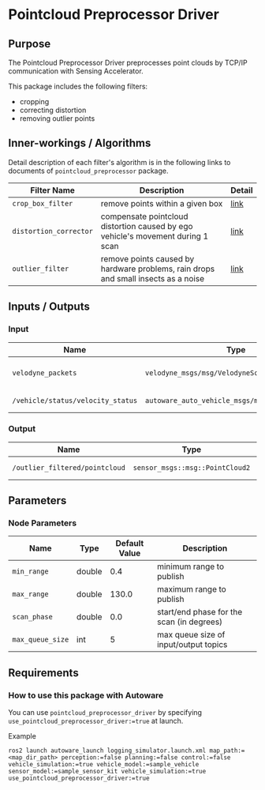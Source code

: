 # Pointcloud Preprocessor Driver

## Purpose

The Pointcloud Preprocessor Driver preprocesses point clouds by TCP/IP communication with Sensing Accelerator.

This package includes the following filters:

- cropping
- correcting distortion
- removing outlier points

## Inner-workings / Algorithms

Detail description of each filter's algorithm is in the following links to documents of `pointcloud_preprocessor` package.

| Filter Name            | Description                                                                        | Detail                                                           |
| ---------------------- | ---------------------------------------------------------------------------------- | ---------------------------------------------------------------- |
| `crop_box_filter`      | remove points within a given box                                                   | [link](../pointcloud_preprocessor/docs/crop-box-filter.md)       |
| `distortion_corrector` | compensate pointcloud distortion caused by ego vehicle's movement during 1 scan    | [link](../pointcloud_preprocessor/docs/distortion-corrector.md)  |
| `outlier_filter`       | remove points caused by hardware problems, rain drops and small insects as a noise | [link](../pointcloud_preprocessor/docs/outlier-filter.md)        |

## Inputs / Outputs

### Input

| Name                              | Type                                            | Description                 |
| --------------------------------- | ----------------------------------------------- | --------------------------- |
| `velodyne_packets`                | `velodyne_msgs/msg/VelodyneScan`                | Velodyne LiDAR scan packets |
| `/vehicle/status/velocity_status` | `autoware_auto_vehicle_msgs/msg/VelocityReport` | vehicle twist               |

### Output

| Name                           | Type                            | Description     |
| ------------------------------ | ------------------------------- | --------------- |
| `/outlier_filtered/pointcloud` | `sensor_msgs::msg::PointCloud2` | filtered points |

## Parameters

### Node Parameters

| Name               | Type   | Default Value | Description                                |
| ------------------ | ------ | ------------- | ------------------------------------------ |
| `min_range`        | double | 0.4           | minimum range to publish                   |
| `max_range`        | double | 130.0         | maximum range to publish                   |
| `scan_phase`       | double | 0.0           | start/end phase for the scan (in degrees)  |
| `max_queue_size`   | int    | 5             | max queue size of input/output topics      |

## Requirements

### How to use this package with Autoware

You can use `pointcloud_preprocessor_driver` by specifying `use_pointcloud_preprocessor_driver:=true` at launch.

Example

``` shell
ros2 launch autoware_launch logging_simulator.launch.xml map_path:=<map_dir_path> perception:=false planning:=false control:=false vehicle_simulation:=true vehicle_model:=sample_vehicle sensor_model:=sample_sensor_kit vehicle_simulation:=true use_pointcloud_preprocessor_driver:=true
```


